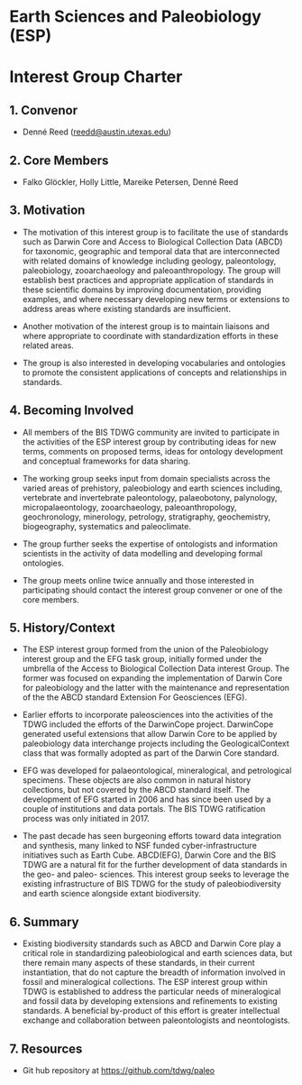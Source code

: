 # Earth Sciences and Paleobiology (ESP) 
# Interest Group Charter

## 1. Convenor

- Denné Reed (reedd@austin.utexas.edu)

## 2. Core Members

- Falko Glöckler, Holly Little, Mareike Petersen, Denné Reed

## 3. Motivation

- The motivation of this interest group is to facilitate the use of standards such as Darwin Core and Access to Biological Collection Data (ABCD) for taxonomic, geographic and temporal data that are interconnected with related domains of knowledge including geology, paleontology, paleobiology, zooarchaeology and paleoanthropology. The group will establish best practices and appropriate application of standards in these scientific domains by improving documentation, providing examples, and where necessary developing new terms or extensions to address areas where existing standards are insufficient.

- Another motivation of the interest group is to maintain liaisons and where appropriate to coordinate with standardization efforts in these related areas.

- The group is also interested in developing vocabularies and ontologies to promote the consistent applications of concepts and relationships in standards.

## 4. Becoming Involved

- All members of the BIS TDWG community are invited to participate in the activities of the ESP interest group by contributing ideas for new terms, comments on proposed terms, ideas for ontology development and conceptual frameworks for data sharing.

- The working group seeks input from domain specialists across the varied areas of prehistory, paleobiology and earth sciences including, vertebrate and invertebrate paleontology, palaeobotony, palynology, micropalaeontology, zooarchaeology, paleoanthropology, geochronology, minerology, petrology, stratigraphy, geochemistry, biogeography, systematics and paleoclimate.

- The group further seeks the expertise of ontologists and information scientists in the activity of data modelling and developing formal ontologies.

- The group meets online twice annually and those interested in participating should contact the interest group convener or one of the core members.


## 5. History/Context

- The ESP interest group formed from the union of the Paleobiology interest group and the EFG task group, initially formed under the umbrella of the Access to Biological Collection Data interest Group. The former was focused on expanding the implementation of Darwin Core for paleobiology and the latter with the maintenance and representation of the the ABCD standard Extension For Geosciences (EFG).

- Earlier efforts to incorporate paleosciences into the activities of the TDWG included the efforts of the DarwinCope project. DarwinCope generated useful extensions that allow Darwin Core to be applied by paleobiology data interchange projects including the GeologicalContext class that was formally adopted as part of the Darwin Core standard. 

- EFG was developed for palaeontological, mineralogical, and petrological specimens. These objects are also common in natural history collections, but not covered by the ABCD standard itself. The development of EFG started in 2006 and has since been used by a couple of institutions and data portals. The BIS TDWG ratification process was only initiated in 2017.

- The past decade has seen burgeoning efforts toward data integration and synthesis, many linked to NSF funded cyber-infrastructure initiatives such as Earth Cube. ABCD(EFG), Darwin Core and the BIS TDWG are a natural fit for the further development of data standards in the geo- and paleo- sciences. This interest group seeks to leverage the existing infrastructure of BIS TDWG for the study of paleobiodiversity and earth science alongside extant biodiversity.


## 6. Summary

- Existing biodiversity standards such as ABCD and Darwin Core play a critical role in standardizing paleobiological and earth sciences data, but there remain many aspects of these standards, in their current instantiation, that do not capture the breadth of information involved in fossil and mineralogical collections. The ESP interest group within TDWG is established to address the particular needs of mineralogical and fossil data by developing extensions and refinements to existing standards. A beneficial by-product of this effort is greater intellectual exchange and collaboration between paleontologists and neontologists.  

## 7. Resources

- Git hub repository at https://github.com/tdwg/paleo  
